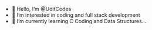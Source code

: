 - 👋 Hello, I’m @UditCodes
- 👀 I’m interested in coding and full stack development
- 🌱 I’m currently learning C Coding and Data Structures...

<!---
UditCodes/UditCodes is a ✨ special ✨ repository because its `README.md` (this file) appears on your GitHub profile.
You can click the Preview link to take a look at your changes.
--->
